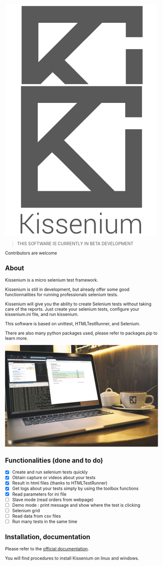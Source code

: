 <div style="text-align:center; max-height:250px;"><img src ="/docs/assets/images/kissenium.png" /></div>

![Kissenium Logo](/docs/assets/images/kissenium.png)

> THIS SOFTWARE IS CURRENTLY IN BETA DEVELOPMENT

Contributors are welcome

## About

Kissenium is a micro selenium test framework.

Kissenium is still in development, but already offer some good functionnalities for running professionals selenium tests.

Kissenium will give you the ability to create Selenium tests without taking care of the reports. Just create your selenium tests, configure your kissenium.ini file, and run kissenium.

This software is based on unittest, HTMLTestRunner, and Selenium.

There are also many python packages used, please refer to packages.pip to learn more.

![Kissenium Mockup](/docs/assets/images/kissenium-mockup.jpg)

## Functionalities (done and to do)

* [x] Create and run selenium tests quickly
* [x] Obtain capture or videos about your tests
* [x] Result in html files (thanks to HTMLTestRunner)
* [x] Get logs about your tests simply by using the toolbox functions
* [x] Read parameters for ini file
* [ ] Slave mode (read orders from webpage)
* [ ] Demo mode : print message and show where the test is clicking
* [ ] Selenium grid
* [ ] Read data from csv files
* [ ] Run many tests in the same time

## Installation, documentation

Please refer to the [official documentation](http://www.kissenium.org/).

You will find procedures to install Kissenium on linux and windows.